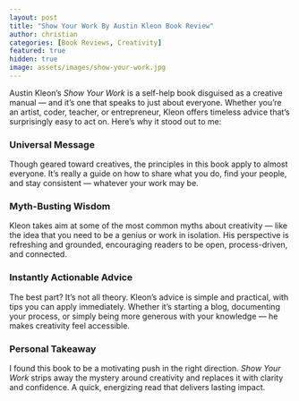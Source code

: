 ```yaml
---
layout: post
title: "Show Your Work By Austin Kleon Book Review"
author: christian
categories: [Book Reviews, Creativity]
featured: true
hidden: true
image: assets/images/show-your-work.jpg
---
```


Austin Kleon’s *Show Your Work* is a self-help book disguised as a creative manual — and it’s one that speaks to just about everyone. Whether you’re an artist, coder, teacher, or entrepreneur, Kleon offers timeless advice that’s surprisingly easy to act on. Here’s why it stood out to me:

### Universal Message

Though geared toward creatives, the principles in this book apply to almost everyone. It’s really a guide on how to share what you do, find your people, and stay consistent — whatever your work may be.

### Myth-Busting Wisdom

Kleon takes aim at some of the most common myths about creativity — like the idea that you need to be a genius or work in isolation. His perspective is refreshing and grounded, encouraging readers to be open, process-driven, and connected.

### Instantly Actionable Advice

The best part? It’s not all theory. Kleon’s advice is simple and practical, with tips you can apply immediately. Whether it’s starting a blog, documenting your process, or simply being more generous with your knowledge — he makes creativity feel accessible.

### Personal Takeaway

I found this book to be a motivating push in the right direction. *Show Your Work* strips away the mystery around creativity and replaces it with clarity and confidence. A quick, energizing read that delivers lasting impact.
